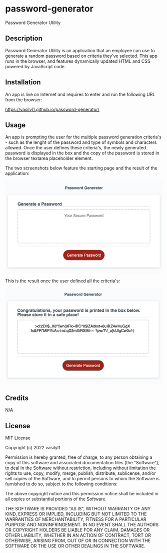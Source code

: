# password-generator
Password Generator Utility 

## Description

Password Generator Utility is an application that an employee can use to generate a random password based on criteria they've selected. This app runs in the browser, and features dynamically updated HTML and CSS powered by JavaScript code.

## Installation

An app is live on Internet and requires to enter and run the following URL from the browser:

https://vasilyl1.github.io/password-generator/


## Usage

An app is prompting the user for the multiple password generation criteria's - such as the lenght of the password and type of symbols and characters allowed. Once the user defines these criteria's, the newly generated password is displayed in the box and the copy of the password is stored in the browser textarea placeholder element.

The two screenshots below feature the starting page and the result of the application:

![Screenshot1](./assets/images/screenshot1.png)

This is the result once the user defined all the criteria's:

![Screenshot2](./assets/images/screenshot2.png)

## Credits

N/A

## License

MIT License

Copyright (c) 2022 vasilyl1

Permission is hereby granted, free of charge, to any person obtaining a copy
of this software and associated documentation files (the "Software"), to deal in the Software without restriction, including without limitation the rights to use, copy, modify, merge, publish, distribute, sublicense, and/or sell copies of the Software, and to permit persons to whom the Software is
furnished to do so, subject to the following conditions:

The above copyright notice and this permission notice shall be included in all copies or substantial portions of the Software.

THE SOFTWARE IS PROVIDED "AS IS", WITHOUT WARRANTY OF ANY KIND, EXPRESS OR
IMPLIED, INCLUDING BUT NOT LIMITED TO THE WARRANTIES OF MERCHANTABILITY,
FITNESS FOR A PARTICULAR PURPOSE AND NONINFRINGEMENT. IN NO EVENT SHALL THE
AUTHORS OR COPYRIGHT HOLDERS BE LIABLE FOR ANY CLAIM, DAMAGES OR OTHER
LIABILITY, WHETHER IN AN ACTION OF CONTRACT, TORT OR OTHERWISE, ARISING FROM, OUT OF OR IN CONNECTION WITH THE SOFTWARE OR THE USE OR OTHER DEALINGS IN THE SOFTWARE.